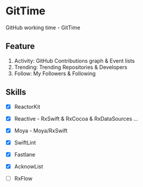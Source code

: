 # GitTime
GitHub working time - GitTime

## Feature
1. Activity: GitHub Contributions graph & Event lists
2. Trending: Trending Repositories & Developers
3. Follow: My Followers & Following


## Skills
- [x] ReactorKit
- [x] Reactive - RxSwift & RxCocoa & RxDataSources …
- [x] Moya - Moya/RxSwift
- [x] SwiftLint
- [x] Fastlane
- [x] AcknowList
- [ ] RxFlow

